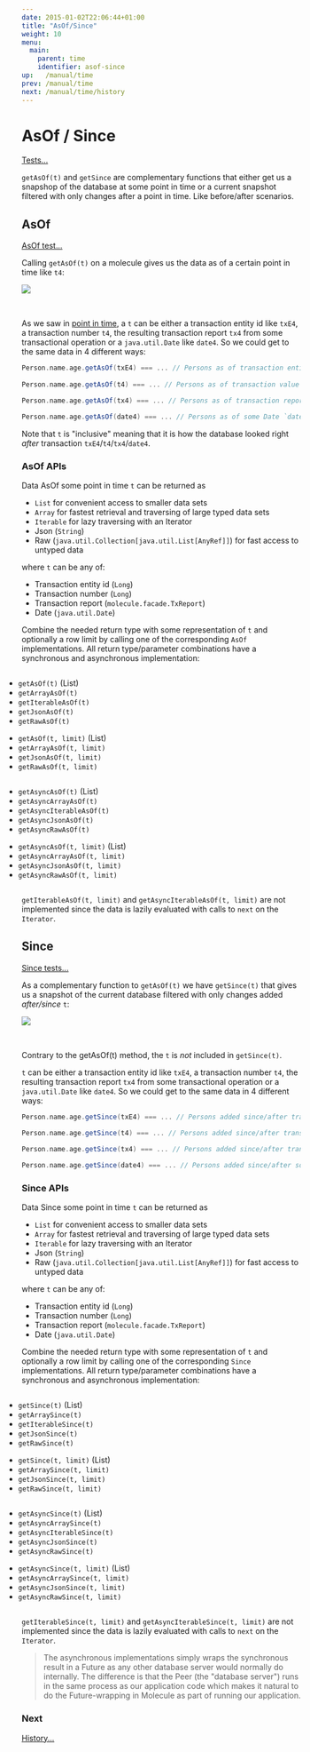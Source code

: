 ```yaml
---
date: 2015-01-02T22:06:44+01:00
title: "AsOf/Since"
weight: 10
menu:
  main:
    parent: time
    identifier: asof-since
up:   /manual/time
prev: /manual/time
next: /manual/time/history
---
```


# AsOf / Since

[Tests...](https://github.com/scalamolecule/molecule/tree/master/coretests/src/test/scala/molecule/coretests/time)

`getAsOf(t)` and `getSince` are complementary functions that either get us a snapshop of the database at some
point in time or a current snapshot filtered with only changes after a point in time. Like before/after scenarios. 


## AsOf

[AsOf test...](https://github.com/scalamolecule/molecule/blob/master/coretests/src/test/scala/molecule/coretests/time/GetAsOf.scala)

Calling `getAsOf(t)` on a molecule gives us the data as of a certain point in time like `t4`:

![](/img/time/as-of.png)

<br>

As we saw in [point in time](/manual/time#pointintime), a `t` can be either a transaction entity
id like `txE4`, a transaction number `t4`, the resulting transaction report `tx4` from some transactional 
operation or a `java.util.Date` like `date4`. So we could get to the same data in 4 different ways:

```scala
Person.name.age.getAsOf(txE4) === ... // Persons as of transaction entity id `txE4` (inclusive)
 
Person.name.age.getAsOf(t4) === ... // Persons as of transaction value `t4` (inclusive) 

Person.name.age.getAsOf(tx4) === ... // Persons as of transaction report `tx4` (inclusive) 

Person.name.age.getAsOf(date4) === ... // Persons as of some Date `date4` (inclusive) 
```

Note that `t` is "inclusive" meaning that it is how the database looked right _after_ transaction
`txE4`/`t4`/`tx4`/`date4`.

### AsOf APIs

Data AsOf some point in time `t` can be returned as

- `List` for convenient access to smaller data sets
- `Array` for fastest retrieval and traversing of large typed data sets
- `Iterable` for lazy traversing with an Iterator
- Json (`String`)
- Raw (`java.util.Collection[java.util.List[AnyRef]]`) for fast access to untyped data

where `t` can be any of:

- Transaction entity id (`Long`)
- Transaction number (`Long`)
- Transaction report (`molecule.facade.TxReport`)
- Date (`java.util.Date`)

Combine the needed return type with some representation of `t` and optionally a row limit by calling one of the 
corresponding `AsOf` implementations. All return type/parameter combinations have a synchronous and asynchronous 
implementation:

<div class="container" style="margin-left: -30px">
    <div class="col-sm-3 column ">
        <ul>
            <li><code>getAsOf(t)</code> (List)</li>
            <li><code>getArrayAsOf(t)</code></li>
            <li><code>getIterableAsOf(t)</code></li>
            <li><code>getJsonAsOf(t)</code></li>
            <li><code>getRawAsOf(t)</code></li>
        </ul>
        <ul>
            <li><code>getAsOf(t, limit)</code> (List)</li>
            <li><code>getArrayAsOf(t, limit)</code></li>
            <li><code>getJsonAsOf(t, limit)</code></li>
            <li><code>getRawAsOf(t, limit)</code></li>
        </ul>
    </div>
    <div class="col-sm-5 column ">
        <ul>
            <li><code>getAsyncAsOf(t)</code> (List)</li>
            <li><code>getAsyncArrayAsOf(t)</code></li>
            <li><code>getAsyncIterableAsOf(t)</code></li>
            <li><code>getAsyncJsonAsOf(t)</code></li>
            <li><code>getAsyncRawAsOf(t)</code></li>
        </ul>
        <ul>
            <li><code>getAsyncAsOf(t, limit)</code> (List)</li>
            <li><code>getAsyncArrayAsOf(t, limit)</code></li>
            <li><code>getAsyncJsonAsOf(t, limit)</code></li>
            <li><code>getAsyncRawAsOf(t, limit)</code></li>
        </ul>
    </div>
</div>

`getIterableAsOf(t, limit)` and `getAsyncIterableAsOf(t, limit)` are not implemented since the data is 
lazily evaluated with calls to `next` on the `Iterator`.  


## Since
[Since tests...](https://github.com/scalamolecule/molecule/blob/master/coretests/src/test/scala/molecule/coretests/time/GetSince.scala)

As a complementary function to `getAsOf(t)` we have `getSince(t)` that gives us a snapshot of 
the current database filtered with only changes added _after/since_ `t`:

![](/img/time/since.png)

<br>

Contrary to the getAsOf(t) method, the `t` is _not_ included in `getSince(t)`.

`t` can be either a transaction entity id like `txE4`, a transaction number `t4`, the resulting transaction 
report `tx4` from some transactional operation or a `java.util.Date` like `date4`. So we could get to the same data 
in 4 different ways:

```scala
Person.name.age.getSince(txE4) === ... // Persons added since/after transaction entity id `txE4` (exclusive)
 
Person.name.age.getSince(t4) === ... // Persons added since/after transaction value `t4` (exclusive) 

Person.name.age.getSince(tx4) === ... // Persons added since/after transaction report `tx4` (exclusive)

Person.name.age.getSince(date4) === ... // Persons added since/after some Date `date4` (exclusive) 
```




### Since APIs

Data Since some point in time `t` can be returned as

- `List` for convenient access to smaller data sets
- `Array` for fastest retrieval and traversing of large typed data sets
- `Iterable` for lazy traversing with an Iterator
- Json (`String`)
- Raw (`java.util.Collection[java.util.List[AnyRef]]`) for fast access to untyped data

where `t` can be any of:

- Transaction entity id (`Long`)
- Transaction number (`Long`)
- Transaction report (`molecule.facade.TxReport`)
- Date (`java.util.Date`)

Combine the needed return type with some representation of `t` and optionally a row limit by calling one of the 
corresponding `Since` implementations. All return type/parameter combinations have a synchronous and asynchronous 
implementation:

<div class="container" style="margin-left: -30px">
    <div class="col-sm-3 column ">
        <ul>
            <li><code>getSince(t)</code> (List)</li>
            <li><code>getArraySince(t)</code></li>
            <li><code>getIterableSince(t)</code></li>
            <li><code>getJsonSince(t)</code></li>
            <li><code>getRawSince(t)</code></li>
        </ul>
        <ul>
            <li><code>getSince(t, limit)</code> (List)</li>
            <li><code>getArraySince(t, limit)</code></li>
            <li><code>getJsonSince(t, limit)</code></li>
            <li><code>getRawSince(t, limit)</code></li>
        </ul>
    </div>
    <div class="col-sm-5 column ">
        <ul>
            <li><code>getAsyncSince(t)</code> (List)</li>
            <li><code>getAsyncArraySince(t)</code></li>
            <li><code>getAsyncIterableSince(t)</code></li>
            <li><code>getAsyncJsonSince(t)</code></li>
            <li><code>getAsyncRawSince(t)</code></li>
        </ul>
        <ul>
            <li><code>getAsyncSince(t, limit)</code> (List)</li>
            <li><code>getAsyncArraySince(t, limit)</code></li>
            <li><code>getAsyncJsonSince(t, limit)</code></li>
            <li><code>getAsyncRawSince(t, limit)</code></li>
        </ul>
    </div>
</div>


`getIterableSince(t, limit)` and `getAsyncIterableSince(t, limit)` are not implemented since the data is 
lazily evaluated with calls to `next` on the `Iterator`.

>The asynchronous implementations simply wraps the synchronous result in a Future as any
>other database server would normally do internally. The difference is that the Peer (the "database server") 
>runs in the same process as our application code which makes it natural to do the Future-wrapping
>in Molecule as part of running our application.

### Next

[History...](/manual/time/history)